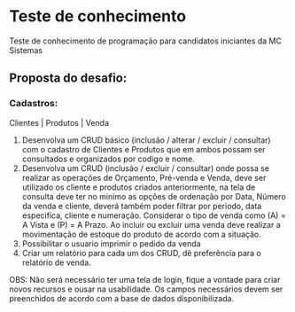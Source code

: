 # Teste de conhecimento
Teste de conhecimento de programação para candidatos iniciantes da MC Sistemas

## Proposta do desafio:

### Cadastros:
Clientes | Produtos | Venda

1) Desenvolva um CRUD básico (inclusão / alterar / excluir / consultar) com o cadastro de Clientes e Produtos que em ambos possam ser consultados e organizados por codigo e nome.
2) Desenvolva um CRUD (inclusão / excluir / consultar) onde possa se realizar as operações de Orçamento, Pré-venda e Venda, deve ser utilizado os cliente e produtos criados anteriormente, na tela de consulta deve ter no minimo as opções de ordenação por Data, Número da venda e cliente, deverá também poder filtrar por periodo, data especifica, cliente e numeração. 
Considerar o tipo de venda como (A) = A Vista e (P) = A Prazo.
Ao incluir ou excluir uma venda deve realizar a movimentação de estoque do produto de acordo com a situação.
3) Possibilitar o usuario imprimir o pedido da venda
4) Criar um relatório para cada um dos CRUD, dê preferência para o relatório de venda.
	
OBS: Não será necessário ter uma tela de login, fique a vontade para criar novos recursos e ousar na usabilidade. Os campos necessários devem ser preenchidos de acordo com a base de dados disponibilizada.

